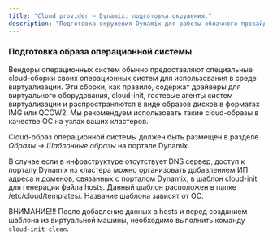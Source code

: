 ```yaml
---
title: "Cloud provider — Dynamix: подготовка окружения."
description: "Подготовка окружения Dynamix для работы облачного провайдера Deckhouse."
---
```


<!-- AUTHOR! Don't forget to update getting started if necessary -->

### Подготовка образа операционной системы

Вендоры операционных систем обычно предоставляют специальные cloud-сборки своих операционных систем для использования в среде виртуализации. Эти сборки, как правило, содержат драйверы для виртуального оборудования, cloud-init, гостевые агенты систем виртуализации и распространяются в виде образов дисков в форматах IMG или QCOW2. Мы рекомендуем использовать такие cloud-образы в качестве ОС на узлах ваших кластеров.

Cloud-образ операционной системы должен быть размещен в разделе _Образы -> Шаблонные образы_ на портале Dynamix.

В случае если в инфраструктуре отсутствует DNS сервер, доступ к порталу 
Dynamix из кластера можно организовать добавлением ИП адреса и доменов, связанных с порталом Dynamix, в шаблон cloud-init для генерации файла hosts.
Данный шаблон расположен в папке /etc/cloud/templates/. Название шаблона зависят от ОС. 

ВНИМАНИЕ!!! После добавление данных в hosts и перед созданием шаблона из виртуальной машины, необходимо выполнить команду `cloud-init clean`.

